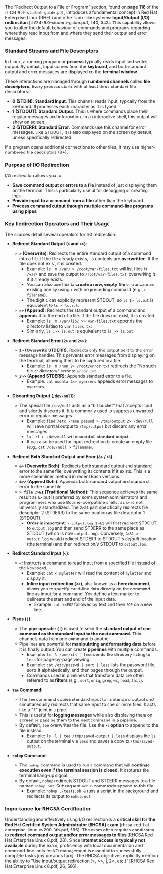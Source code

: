 The "Redirect Output to a File or Program" section, found on **page 118** of the `rh124-9.0-student-guide.pdf`, introduces a fundamental concept in Red Hat Enterprise Linux (RHEL) and other Unix-like systems: **Input/Output (I/O) redirection** [rh124-9.0-student-guide.pdf, 540, 543]. This capability allows you to alter the default behaviour of commands and programs regarding where they read input from and where they send their output and error messages.

### Standard Streams and File Descriptors

In Linux, a running program or **process** typically reads input and writes output. By default, input comes from the **keyboard**, and both standard output and error messages are displayed on the **terminal window**.

These interactions are managed through **numbered channels** called **file descriptors**. Every process starts with at least three standard file descriptors:

*   **0 (STDIN)**: **Standard Input**. This channel reads input, typically from the keyboard. It processes each character as it is typed.
*   **1 (STDOUT)**: **Standard Output**. This is where commands place their regular messages and information. In an interactive shell, this output will show on screen.
*   **2 (STDERR)**: **Standard Error**. Commands use this channel for error messages. Like STDOUT, it is also displayed on the screen by default, unless specifically redirected.

If a program opens additional connections to other files, it may use higher-numbered file descriptors (3+).

### Purpose of I/O Redirection

I/O redirection allows you to:
*   **Save command output or errors to a file** instead of just displaying them on the terminal. This is particularly useful for debugging or creating logs.
*   **Provide input to a command from a file** rather than the keyboard.
*   **Process command output through multiple command-line programs using pipes**.

### Key Redirection Operators and Their Usage

The sources detail several operators for I/O redirection:

*   **Redirect Standard Output (`>` and `>>`)**:
    *   **`>` (Overwrite)**: Redirects the entire standard output of a command into a file. If the file already exists, its contents are **overwritten**. If the file does not exist, it is created.
        *   Example: `ls -m /var/ > /root/var-files.txt` will list files in `/var/` and save the output to `/root/var-files.txt`, overwriting it if it already exists.
        *   You can also use this to **create a new, empty file** or truncate an existing one by using `>` with no preceding command (e.g., `> filename`).
        *   The digit `1` can explicitly represent STDOUT, so `ls 1> ls.out` is equivalent to `ls > ls.out`.
    *   **`>>` (Append)**: Redirects the standard output of a command and **appends** it to the end of a file. If the file does not exist, it is created.
        *   Example: `ls -m /var/lib/ >> var-files.txt` appends the directory listing to `var-files.txt`.
        *   Similarly, `ls 1>> ls.out` is equivalent to `ls >> ls.out`.

*   **Redirect Standard Error (`2>` and `2>>`)**:
    *   **`2>` (Overwrite STDERR)**: Redirects only the output sent to the error message handler. This prevents error messages from displaying on the terminal, allowing them to be captured in a file.
        *   Example: `ls -m /non 2> /root/error.txt` redirects the "No such file or directory" error to `error.txt`.
    *   **`2>>` (Append STDERR)**: Appends standard error to a file.
        *   Example: `cat nodata 2>> myerrors` appends error messages to `myerrors`.

*   **Discarding Output (`/dev/null`)**:
    *   The special file `/dev/null` acts as a "bit bucket" that accepts input and silently discards it. It is commonly used to suppress unwanted error or regular messages.
        *   Example: `find /etc -name passwd > /tmp/output 2> /dev/null` will save normal output to `/tmp/output` but discard any error messages.
        *   `ls -al > /dev/null` will discard all standard output.
        *   It can also be used for input redirection to create an empty file (e.g., `cat /dev/null > filename`).

*   **Redirect Both Standard Output and Error (`&>` / `>&`)**:
    *   **`&>` (Overwrite Both)**: Redirects both standard output and standard error to the same file, overwriting its contents if it exists. This is a more streamlined method in recent Bash versions.
    *   **`&>>` (Append Both)**: Appends both standard output and standard error to the same file.
    *   **`> file 2>&1` (Traditional Method)**: This sequence achieves the same result as `&>` but is preferred by some system administrators and programmers who use Bourne-compatible shells, as `&>` is not universally standardized. The `2>&1` part specifically redirects file descriptor 2 (STDERR) to the same location as file descriptor 1 (STDOUT).
        *   **Order is important**: `> output.log 2>&1` will first redirect STDOUT to `output.log` and then send STDERR to the same place as STDOUT (which is now `output.log`). Conversely, `2>&1 > output.log` would redirect STDERR to STDOUT's *default* location (the terminal) and then redirect *only* STDOUT to `output.log`.

*   **Redirect Standard Input (`<`)**:
    *   **`<`**: Instructs a command to read input from a specified file instead of the keyboard.
        *   Example: `cat < myletter` will read the content of `myletter` and display it.
        *   **Inline input redirection (`<<`)**, also known as a **here document**, allows you to specify multi-line data directly on the command line as input for a command. You define a text marker to delineate the start and end of the input data.
            *   Example: `cat <<EOF` followed by text and then `EOF` on a new line.

*   **Pipes (`|`)**:
    *   The **pipe operator (`|`)** is used to send the **standard output of one command as the standard input to the next command**. This channels data from one command to another.
    *   Pipelines are powerful for **manipulating and formatting data** before it is finally output. You can create **pipelines** with multiple commands.
        *   Example: `ls -l /usr/bin | less` sends the directory listing to `less` for page-by-page viewing.
        *   Example: `cat /etc/passwd | sort | less` lists the password file, sorts it alphabetically, and then pages through the output.
        *   Commands used in pipelines that transform data are often referred to as **filters** (e.g., `sort`, `uniq`, `grep`, `wc`, `head`, `tail`).

*   **`tee` Command**:
    *   The `tee` command copies standard input to its standard output *and* simultaneously redirects that same input to one or more files. It acts like a "T" joint in a pipe.
    *   This is useful for **logging messages** while also displaying them on screen or passing them to the next command in a pipeline.
    *   By default, `tee` overwrites the file. Use the **`-a` option** to append to the file instead.
        *   Example: `ls -l | tee /tmp/saved-output | less` displays the `ls` output on the terminal via `less` and saves a copy to `/tmp/saved-output`.

*   **`nohup` Command**:
    *   The `nohup` command is used to run a command that will **continue execution even if the terminal session is closed**. It captures the terminal hang-up signal.
    *   By default, `nohup` redirects STDOUT and STDERR messages to a file named `nohup.out`. Subsequent `nohup` commands append to this file.
        *   Example: `nohup ./test1.sh &` runs a script in the background and redirects its output to `nohup.out`.

### Importance for RHCSA Certification

Understanding and effectively using I/O redirection is a **critical skill for the Red Hat Certified System Administrator (RHCSA) exam** [rhcsa-red-hat-enterprise-linux-ex200-8th.pdf, 586]. The exam often requires candidates to **redirect command output and/or error messages to files** [RHCSA Red Hat Enterprise Linux 8.pdf, 28]. Since **Internet access is typically not available** during the exam, proficiency with local documentation and command-line tools for I/O management is essential to successfully complete tasks [my previous turn]. The RHCSA objectives explicitly mention the ability to "Use input/output redirection (>, >>, |, 2>, etc.)" [RHCSA Red Hat Enterprise Linux 8.pdf, 26, 586].
